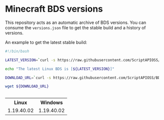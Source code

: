 # Minecraft BDS versions

This repository acts as an automatic archive of BDS versions.
You can consume the `versions.json` file to get the stable build
and a history of versions.

An example to get the latest stable build:

```bash
#!/bin/bash

LATEST_VERSION=`curl -s https://raw.githubusercontent.com/ScriptAPIOSS/BDS-Versions/main/versions.json | jq -r '.linux.stable'`

echo "The latest Linux BDS is [${LATEST_VERSION}]"

DOWNLOAD_URL=`curl -s https://raw.githubusercontent.com/ScriptAPIOSS/BDS-Versions/main/linux/${LATEST_VERSION}.json | jq -r '.download_url'`

wget ${DOWNLOAD_URL}
```
<table align="right">
  <tr><th><strong>Linux</strong></th><th><strong>Windows</strong></th></tr>
  <tr><td>1.19.40.02</td><td>1.19.40.02</td></tr>
</table>
